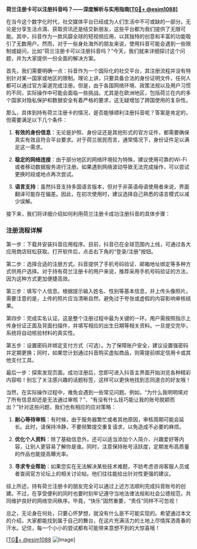 **荷兰注册卡可以注册抖音吗？——深度解析与实用指南[[TG💪+ @esim1088](https://t.me/s/esim1088)]**

在当今这个数字化时代，社交媒体平台已经成为人们生活中不可或缺的一部分。无论是分享生活点滴、获取资讯还是结交新朋友，这些平台都为我们提供了无限可能。其中，抖音作为一款风靡全球的短视频应用，以其独特的创意和丰富的功能吸引了无数用户。然而，对于一些身处海外的朋友来说，使用抖音可能会遇到一些限制或疑问，比如“荷兰注册卡可以注册抖音吗？”今天，我们就来详细探讨这个问题，并为大家提供一份全面的解决方案。

首先，我们需要明确一点：抖音作为一个国际化的社交平台，其注册流程并没有特别针对某一国家或地区的限制。理论上讲，只要具备合法的身份证明文件，任何人都可以通过官方渠道完成注册。但是，由于各国网络环境、政策法规以及用户习惯的不同，实际操作中可能会面临一些挑战。尤其是在欧洲地区，包括荷兰在内的多个国家对隐私保护和数据安全有着严格的要求，这无疑增加了跨国使用的复杂性。

那么，具体到持有荷兰注册卡的情况，是否能够顺利注册抖音呢？答案是肯定的，但需要满足以下几个条件：

1. **有效的身份信息**：无论是护照、身份证还是其他形式的官方证件，都需要确保真实有效且符合平台要求。对于荷兰居民而言，通常情况下，身份证件足以满足这一需求。
   
2. **稳定的网络连接**：由于部分地区的网络环境较为特殊，建议使用可靠的Wi-Fi或者移动数据服务进行注册。如果遇到网络波动导致无法完成操作，可以尝试更换时段或地点再次尝试。

3. **语言支持**：虽然抖音支持多国语言版本，但对于非英语母语使用者来说，界面翻译可能存在偏差。因此，在初次使用时，建议选择自己熟悉的语言模式以减少误解。

接下来，我们将详细介绍如何利用荷兰注册卡成功注册抖音的具体步骤：

### 注册流程详解

第一步：下载并安装抖音应用程序。目前，抖音已在全球范围内上线，可通过各大应用商店轻松获取。打开软件后，点击右下角的“登录/注册”按钮。

第二步：选择合适的注册方式。抖音提供了手机号码验证、邮箱地址绑定等多种方式供用户选择。对于持有荷兰注册卡的用户来说，推荐采用手机号码验证的方法，因为这种方式更加便捷高效。

第三步：填写个人信息。根据提示输入姓名、性别等基本信息，并上传头像照片。需要注意的是，上传的照片应当清晰自然，避免过于夸张或虚假的内容影响审核结果。

第四步：完成实名认证。这是整个注册过程中最为关键的一环。用户需按照指示上传身份证正面及背面扫描件，并填写相应的出生日期等相关资料。一旦提交完毕，系统将自动核验材料的真实性。

第五步：设置密码并绑定支付方式（可选）。为了保障账户安全，建议设置强密码并定期更换；同时，如果您计划通过抖音购买虚拟商品，则需提前绑定信用卡或其他支付工具。

最后一步：探索发现页面。成功注册后，您即可进入抖音主界面开始浏览各种精彩内容啦！别忘了关注感兴趣的话题标签，这样可以更快地找到志同道合的好友哦！

当然，在实际操作过程中，难免会遇到一些常见问题。例如，“为什么我明明填对了所有信息却还是无法通过审核？”、“有没有什么技巧能让我的账号脱颖而出？”针对这些问题，我们也有相应的应对策略：

1. **耐心等待审核**：有时候，由于服务器繁忙或者其他原因，审核周期可能会延长。此时，请保持冷静，不要频繁提交重复请求，以免造成不必要的麻烦。

2. **优化个人资料**：除了基础信息外，还可以适当添加个人简介、兴趣爱好等内容，让别人更容易了解你是谁。同时，注意保持账号活跃度，定期发布高质量的作品也能提高曝光率。

3. **寻求专业帮助**：如果您实在无法解决某些技术难题，不妨考虑咨询客服人员或者查阅官方论坛上的相关讨论帖。他们往往能给出针对性更强的建议。

综上所述，持有荷兰注册卡的朋友完全可以通过上述方法顺利完成抖音账号的创建。不过，在享受便利的同时也要时刻牢记遵守当地法律法规和社会公德规范，共同维护良好的网络空间秩序。毕竟，“快乐”固然重要，“责任”同样不可忽视！

总之，无论身在何处，只要心怀梦想，就没有什么是不可能实现的。希望通过本文的介绍，大家都能找到属于自己的舞台，在这片充满活力的土地上尽情挥洒青春的汗水。记住，每一个小小的尝试都有可能带来意想不到的大惊喜哦！

[[TG💪+ @esim1088](https://t.me/s/esim1088) ![Image](https://i.postimg.cc/4NQfJmqS/Snipaste-2025-05-13-00-14-12.png)]